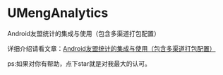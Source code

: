 # UMengAnalytics
Android友盟统计的集成与使用（包含多渠道打包配置）

详细介绍请看文章：[Android友盟统计的集成与使用（包含多渠道打包配置）](https://www.jianshu.com/p/e4da2f477cd8)

ps:如果对你有帮助，点下star就是对我最大的认可。
